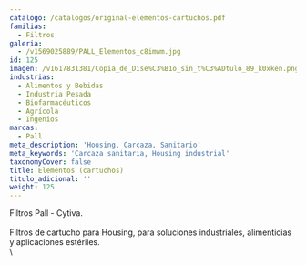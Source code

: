```yaml
---
catalogo: /catalogos/original-elementos-cartuchos.pdf
familias:
  - Filtros
galeria:
  - /v1569025889/PALL_Elementos_c8imwm.jpg
id: 125
imagen: /v1617831381/Copia_de_Dise%C3%B1o_sin_t%C3%ADtulo_89_k0xken.png
industrias:
  - Alimentos y Bebidas
  - Industria Pesada
  - Biofarmacéuticos
  - Agrícola
  - Ingenios
marcas:
  - Pall
meta_description: 'Housing, Carcaza, Sanitario'
meta_keywords: 'Carcaza sanitaria, Housing industrial'
taxonomyCover: false
title: Elementos (cartuchos)
titulo_adicional: ''
weight: 125
---
```


Filtros Pall - Cytiva.\
\
Filtros de cartucho para Housing, para soluciones industriales, alimenticias y aplicaciones estériles.\
\
